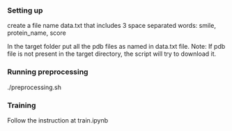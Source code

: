 ### Setting up

create a file name data.txt that includes 3 space separated words:
smile, protein_name, score

In the target folder put all the pdb files as named in data.txt file. Note: If pdb file is not present in the target directory, the script will try to download it.

### Running preprocessing

./preprocessing.sh

### Training
Follow the instruction at train.ipynb
